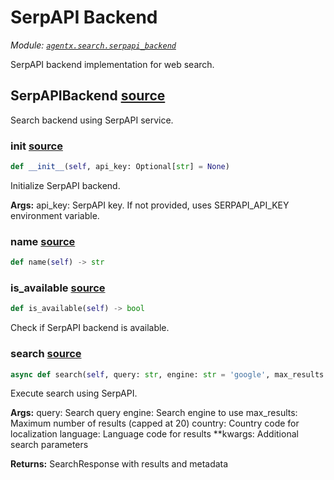 # SerpAPI Backend

*Module: [`agentx.search.serpapi_backend`](https://github.com/dustland/agentx/blob/main/src/agentx/search/serpapi_backend.py)*

SerpAPI backend implementation for web search.

## SerpAPIBackend <a href="https://github.com/dustland/agentx/blob/main/src/agentx/search/serpapi_backend.py#L14" class="source-link" title="View source code">source</a>

Search backend using SerpAPI service.

### __init__ <a href="https://github.com/dustland/agentx/blob/main/src/agentx/search/serpapi_backend.py#L17" class="source-link" title="View source code">source</a>

```python
def __init__(self, api_key: Optional[str] = None)
```

Initialize SerpAPI backend.

**Args:**
    api_key: SerpAPI key. If not provided, uses SERPAPI_API_KEY environment variable.

### name <a href="https://github.com/dustland/agentx/blob/main/src/agentx/search/serpapi_backend.py#L41" class="source-link" title="View source code">source</a>

```python
def name(self) -> str
```
### is_available <a href="https://github.com/dustland/agentx/blob/main/src/agentx/search/serpapi_backend.py#L44" class="source-link" title="View source code">source</a>

```python
def is_available(self) -> bool
```

Check if SerpAPI backend is available.

### search <a href="https://github.com/dustland/agentx/blob/main/src/agentx/search/serpapi_backend.py#L48" class="source-link" title="View source code">source</a>

```python
async def search(self, query: str, engine: str = 'google', max_results: int = 10, country: str = 'us', language: str = 'en') -> SearchResponse
```

Execute search using SerpAPI.

**Args:**
    query: Search query
    engine: Search engine to use
    max_results: Maximum number of results (capped at 20)
    country: Country code for localization
    language: Language code for results
    **kwargs: Additional search parameters

**Returns:**
    SearchResponse with results and metadata
